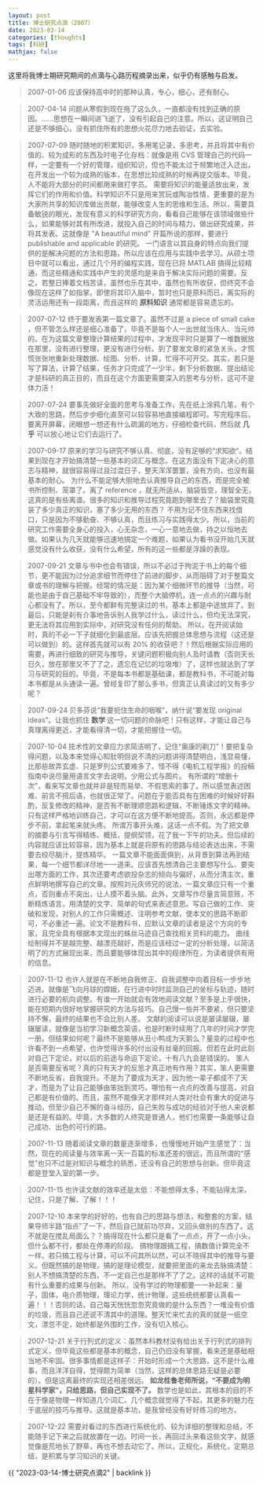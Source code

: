 ```yaml
---
layout: post
title: 博士研究点滴（2007）
date: 2023-03-14
categories: [thoughts]
tags: [科研]
mathjax: false
---
```


这里将我博士期研究期间的点滴与心路历程摘录出来，似乎仍有感触与启发。

> 2007-01-06 应该保持高中时的那种认真，专心，细心，还有耐心。

> 2007-04-14 问题从寒假到现在拖了这么久，一直都没有找到正确的原因。……思想在一瞬间进飞逝了，没有引起自己的注意。所以，这证明自己还是不够细心，没有抓住所有的思想火花尽力地去验证，去实验。

> 2007-07-09 随时随地的积累知识，多用笔记录，多思考，并且将其中有价值的、较为成形的东西及时电子化存档：就像是用 CVS 管理自己的代码一样，一定要有一个好的管理，组织知识，但也不能太过于频繁地迁入迁出，在开发出一个较为成熟的版本，在思想比较成熟的时候再提交版本。毕竟，人不能将大部分的时间都用来做打字员。
> 需要将知识的能量适放出来，发挥它们的作用和价值。科学知识不只是用来赏玩或陶冶性情，更重要的是为大家所共享的知识库做出贡献，能够改变人生的思维和生活。所以，需要具备敏锐的眼光，发现有意义的科学研究方向，看看自己能够在该领域做些什么，如果能够对其有所改进，就投入自己的时间与精力，做出研究成果，并将其发表。这就像是 "A beautiful mind" 开篇所说的那样，要进行 publishable and applicable 的研究。
> 一门语言以其自身的特点向我们提供的是解决问题的方法和思路，所以应该在应用与实践中去学习。从硕士项目中就可以看出，通过几个月的编程实践，现在已将 MATLAB 搞得比较精通，而这些精通和实践中产生的灵感均是来自于解决实际问题的需要。反之，若整日捧着文档苦读，虽然也乐在其中，虽然也有所收获，但终究不会像现在这样了如指掌。即使将其印入脑中，暂时也只是原料而已，离实际的灵活运用还有一段距离，而且这样的 **原料知识** 通常都是容易遗忘的。

> 2007-07-12 终于要发表第一篇文章了。虽然不过是 a piece of small cake ，但不管怎么样还是细心准备了，毕竟不是每个人一出世就当伟人、当元帅的。在为这篇文章整理计算结果的过程中，才发现平时只是算了一堆数据放在那里，没有进行整理，更没有进行分析。到了要发文章的紧急关头，才慌慌张张地重新处理数据、绘图、分析、计算，忙得不可开交。其实，若只是写了算法，计算了结果，任务才只完成了一少半，剩下分析数据、提出结论才是科研的真正目的，而且在这个方面更需要深入的思考与分析，这可不是体力活！

> 2007-07-24 要事先做好全面的思考与准备工作，先在纸上涂鸦几笔，有个大致的思路，然后步步细化直至可以较容易地直接编程即可。写完程序后，要离开屏幕，闭眼想一想还有什么疏漏的地方，仔细检查代码，然后就 **几乎** 可以放心地让它们去运行了。

> 2007-09-17 原来的学习与研究不够认真、彻底，没有足够的“求知欲“。结果到现在才开始搞清楚一些基本的词汇与概念。在这方面没有下定决心的意志与精神，就很容易得过且过混日子，整天浑浑噩噩，没有方向，也没有最基本的耐心。
> 为什么不能足够大胆地去认真推导自己的东西，而是完全被书所控制、笼罩了。离了 reference ，就无所适从，脑袋皆空，理智全无，这真的是有些离谱。很多的知识和推导过程究竟跑到哪里去了？脑袋里究竟装了多少真正的知识，塞了多少无用的东西？
> 不用为记不住东西来找借口，只是因为不够勤奋、不够认真，而且练习与实践得太少。所以，当前的研究工作需要全身心的投入，心无杂念，一心一意地去做，持之以恒地去做。如果认为几天就能够迅速地搞定一个难题，如果认为看书没开始几天就感觉没有什么收获，没有什么希望，所有的这一些都是浮躁的表现。

> 2007-09-21 文章与书中也会有错误，所以不必过于拘泥于书上的每个细节，更不能因为过分追求细节而停住了前进的脚步，从而阻碍了对于整篇文章或书的理解与把握。经常的情况是：因为某个细微环节的推导（当然，可能也是由于自己基础不牢导致的），而整个大脑停机，连一点点的兴趣与耐心都没有了。所以，至今都鲜有完整读过的书，基本上都是中途放弃了。到最后，只能是刹有介事地告诉别人我学过什么，读过什么，但均无法深究，更无法将其应用到实际中，对研究没有任何的帮助。
> 所以，在开阅读始时，真的不必一下子就细化到最底层。应该先把握总体思想与流程（这还是可以做到）的。这样首先就可以有 20% 的收获吧？！然后根据实际应用的需要，再进行细致的研究与推导，关键问题积极向别人及时请教（否则天长日久，放在那里又不了了之，遗忘在记忆的垃圾堆）了，这样也就达到了学习与研究的目的。毕竟，不是每本书都是基础课，都是教科书，不可能对每本书都是从头通读一遍。曾经复印了那么多书，但真正认真读过的又有多少呢？

> 2007-09-24 贝多芬说“我要扼住生命的咽喉”，纳什说“要发现 original ideas”。让我也抓住 **数学** 这一切问题的命脉吧！只有这样，才能让自己与真理离得更近，才能看得清一切，才能把握住一切。

> 2007-10-04 技术性的文章应力求简洁明了，记住“奥康的剃刀”！要把复杂得问题，以及本来觉得心知肚明但说不清的问题讲得清楚明白，浅显易懂，比那些故弄玄虚、只是罗列公式要难多了。怪不得《电机工程学报》的投稿指南中说尽量用语言文字去说明，少用公式与图片。
> 有所谓的“增删十次”，看来写文章也就并非是轻而易举、不假思索的事了。所以感觉表述困难、前言不搭后语，也就很正常了。问题在于能否具有在困难的时候好好斟酌，反复修改的精神，是否有不断理顺思路和逻辑，不断锤炼文字的精神。只有这样严格地训练自己，才可以在这方便不断地提高。否则，永远都是停步不前，拿起笔来就头疼。
> 所谓万事开头难，这话一点不假。为了把文章的摘要与引言写得精练、概括，提纲契领，花了我一下午的功夫。但后续的内容就应该比较容易，因为基本上就是将原有的思路与结论表达出来，不需要去绞尽脑汁，提炼精华。
> 一篇文章不能面面俱到，从背景到算法再到结果，每一个细节都详尽地一一道来。应该首先想清自己主要想写什么、要突出哪方面的工作，其次还要考虑欲投杂志的倾向与偏好，从而分清主次，重点鲜明地撰写自己的文章。按照刘元庆师兄的说法，一篇文章应只有一个重点，否则重点不突出，让人摸不着头脑。此外，文章写作尽量言简意赅，不断精炼语言，用清楚的文字、简单的句式来表述意思。写自己做的工作、突破和发现，对别人的工作只需概述、注明参考文献，使本文的思路不断即可，不必重述一遍。论文不是教科书，应默认文章的读者是这个方向的专家，且完全具有根据本文现出的蛛丝马迹自己查找相关资料的能力。
> 曲线绘制得并不是越完整、越漂亮越好，而是应该经过一定的分析处理，以简洁明了的方式展现出来，而且要能够体现出其中的规律所在，为读者提供有用的信息。

> 2007-11-12 也许人就是在不断地自我修正、自我调整中向着目标一步步地迈进。就像是飞向月球的嫦娥，在行进中时时监测自己的坐标与轨迹，随时进行必要的航向调整。有谁一开始就会有效地阅读文献？至多是上手很快，能在短期内很好地掌握研究的方法与技巧。自己慢一些并不要紧，但只要坚持不懈，最终的结果也不会比别人差。
> 文献的阅读可以说是屡读屡辍，屡辍屡读，就像是当初学习新概念英语，也是时断时续用了几年的时间才学完一册。但结果如何呢？最终不是能够从丑小鸭成为天鹅么？量变的过程中也许看不到一点希望，也许觉得许多的付出没有丝毫的回报。但若在此时此刻对自己下定论，对以后的前途与命运下定论，十有八九会是错误的。
> 笨人是否需要反省呢？真的只有天才的反思才真正地有作用？其实，笨人更需要不断地反省，自我提升。不是为了要成为天才，因为他一辈子都成不了天才，而是为了让自己能够由笨拙到灵巧，哪怕有一点点的改善与提高，对自己都是有价值的。而且，虽然不能像天才那样对人类对社会有重大的促进与推动，但至少自己不懈的奋斗经历，自己失败与成功的经验对于他人来说都是还是有益的。毕竟，大多数的人终究是普通人，他们也需要一条能够让自己成功、出色的可行的路。

> 2007-11-13 随着阅读文章的数量逐渐增多，也慢慢地开始产生感觉了：当然，现在的阅读量与效率离一天一百篇的标准还差的很远，而且所谓的“感觉”也只不过是对知识与概念的熟悉，还没有自己的思想与创新。但毕竟这都是登堂入室的第一步。

> 2007-11-15 也许读文献的效率还是太低：不能想得太多，不能钻得太深，记住，只是了解、了解！！！

> 2007-12-10 本来学的好好的，也有自己的思路与想法，和整套的方案，结果导师半路“指点”了一下，然后自己就前功尽弃，又回头做别的东西了。这不就是在搅乱局面么？？搞得现在什么都只是看了一点点，开了一点小头，但什么都不行，都处在停滞的阶段。
> 搞物理跟搞工程，搞数值计算完全不一样。若只搞工程与计算，可以不问其所以然，可以不晓得其中的推导与要义。但既然搞的是物理，搞的是理论模型，就要把里面的来龙去脉搞清楚：别人不想搞清楚的东西，不一定自己也是那样不了了之。这样的话就不可能有什么重要的成果与创新。
> 所以，没有学过的物理都要一一补起来：量子，固体，电介质物理，理论力学，统计物理，这些统统都要认真看一遍！！！否则的话，自己每天恍恍忽忽究竟做的是什么东西？一堆没有价值的垃圾，而且自己还说不清其中的道理。整天忙来忙去的真的就是一纸空文，漂忽不定，始终都是外围的工作，没有切入核心。

> 2007-12-21 关于行列式的定义：虽然本科教材没有给出关于行列式的排列式定义，但毕竟这些都是基本的概念，自己仍旧没有掌握，看来还是基础相当地不牢固。很多事情都是这样子：开始时形成一个大思路，这不是什么难事，而且洋洋自得，觉得颇为简单（当然，这样的总体思路无疑是必要的）。但是这离最终的实现还相差很远。 **如龙桂鲁老师所说，“不要成为明星科学家”，只给思路，但自己实现不了。** 数学也是如此，其根本的目的不在于像是物理一样知道几个词汇、几个概念就觉得了不起，其更多的魅力在于底层的技巧与推导。这就是基本功，是我曾经没有好好练习的地方。

> 2007-12-22 需要对看过的东西进行系统化的、较为详细的整理和总结，不能随手记下来之后就放置在一边。时间一长，再回过头来看这些文字，就感觉像是荒地长了野草，再也不想去动它了。所以，正规化，系统化，定期总结，是积累与学习知识的关键。

{{ "2023-03-14-博士研究点滴2" | backlink }}
